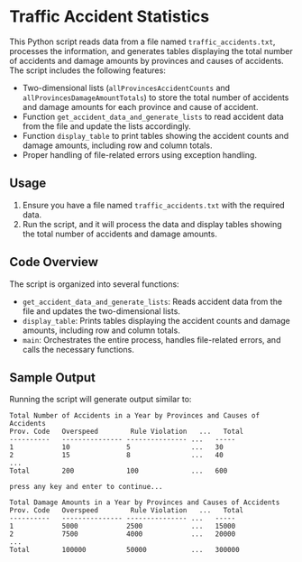 # Traffic Accident Statistics

This Python script reads data from a file named `traffic_accidents.txt`, processes the information, and generates tables displaying the total number of accidents and damage amounts by provinces and causes of accidents. The script includes the following features:

- Two-dimensional lists (`allProvincesAccidentCounts` and `allProvincesDamageAmountTotals`) to store the total number of accidents and damage amounts for each province and cause of accident.
- Function `get_accident_data_and_generate_lists` to read accident data from the file and update the lists accordingly.
- Function `display_table` to print tables showing the accident counts and damage amounts, including row and column totals.
- Proper handling of file-related errors using exception handling.

## Usage

1. Ensure you have a file named `traffic_accidents.txt` with the required data.
2. Run the script, and it will process the data and display tables showing the total number of accidents and damage amounts.

## Code Overview

The script is organized into several functions:

- `get_accident_data_and_generate_lists`: Reads accident data from the file and updates the two-dimensional lists.
- `display_table`: Prints tables displaying the accident counts and damage amounts, including row and column totals.
- `main`: Orchestrates the entire process, handles file-related errors, and calls the necessary functions.

## Sample Output

Running the script will generate output similar to:

```plaintext
Total Number of Accidents in a Year by Provinces and Causes of Accidents
Prov. Code   Overspeed        Rule Violation   ...   Total
----------   --------------- --------------- ...   -----
1            10              5               ...   30
2            15              8               ...   40
...
Total        200             100             ...   600

press any key and enter to continue...

Total Damage Amounts in a Year by Provinces and Causes of Accidents
Prov. Code   Overspeed        Rule Violation   ...   Total
----------   --------------- --------------- ...   -----
1            5000            2500            ...   15000
2            7500            4000            ...   20000
...
Total        100000          50000           ...   300000
